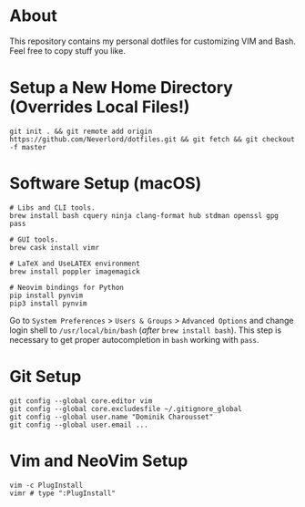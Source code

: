 # About

This repository contains my personal dotfiles for customizing VIM and Bash.
Feel free to copy stuff you like.

# Setup a New Home Directory (Overrides Local Files!)

```
git init . && git remote add origin https://github.com/Neverlord/dotfiles.git && git fetch && git checkout -f master
```

# Software Setup (macOS)

```
# Libs and CLI tools.
brew install bash cquery ninja clang-format hub stdman openssl gpg pass

# GUI tools.
brew cask install vimr

# LaTeX and UseLATEX environment
brew install poppler imagemagick

# Neovim bindings for Python
pip install pynvim
pip3 install pynvim
```

Go to `System Preferences` > `Users & Groups` > `Advanced Options` and change
login shell to `/usr/local/bin/bash` (*after* `brew install bash`). This step
is necessary to get proper autocompletion in `bash` working with `pass`.

# Git Setup

```
git config --global core.editor vim
git config --global core.excludesfile ~/.gitignore_global
git config --global user.name "Dominik Charousset"
git config --global user.email ...
```

# Vim and NeoVim Setup

```
vim -c PlugInstall
vimr # type ":PlugInstall"
```

